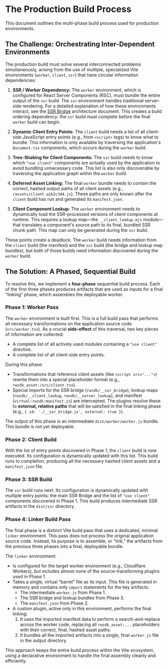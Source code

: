 # The Production Build Process

This document outlines the multi-phase build process used for production environments.

## The Challenge: Orchestrating Inter-Dependent Environments

The production build must solve several interconnected problems simultaneously, arising from the use of multiple, specialized Vite environments (`worker`, `client`, `ssr`) that have circular information dependencies:

1.  **SSR / Worker Dependency:** The `worker` environment, which is configured for React Server Components (RSC), must bundle the entire output of the `ssr` build. The `ssr` environment handles traditional server-side rendering. For a detailed explanation of how these environments interact, see the [SSR Bridge](./ssrBridge.md) architecture document. This creates a build ordering dependency: the `ssr` build must complete before the final `worker` build can begin.

2.  **Dynamic Client Entry Points:** The `client` build needs a list of all client-side JavaScript entry points (e.g., from `<script>` tags) to know what to bundle. This information is only available by traversing the application's `Document.tsx` components, which occurs during the `worker` build.

3.  **Tree-Shaking for Client Components:** The `ssr` build needs to know which `"use client"` components are actually used by the application to avoid bundling unnecessary code. This list is also only discoverable by traversing the application graph within the `worker` build.

4.  **Deferred Asset Linking:** The final `worker` bundle needs to contain the correct, hashed output paths of all client assets (e.g., `/assets/client.a1b2c3d4.js`). These paths are only known after the `client` build has run and generated its `manifest.json`.

5.  **Client Component Lookup:** The `worker` environment needs to dynamically load the SSR-processed versions of client components at runtime. This requires a lookup map—the `__client_lookup.mjs` module—that translates a component's source path to its final, bundled SSR chunk path. This map can only be generated during the `ssr` build.

These points create a deadlock. The `worker` build needs information from the `client` build (the manifest) and the `ssr` build (the bridge and lookup map bundles), but both of those builds need information discovered during the `worker` build.

## The Solution: A Phased, Sequential Build

To resolve this, we implement a **four-phase** sequential build process. Each of the first three phases produces artifacts that are used as inputs for a final "linking" phase, which assembles the deployable worker.

### Phase 1: Worker Pass

The `worker` environment is built first. This is a full build pass that performs all necessary transformations on the application source code (`src/worker.tsx`). As a crucial **side-effect** of this traversal, two key pieces of information are collected:
- A complete list of all actively used modules containing a `"use client"` directive.
- A complete list of all client-side entry points.

During this phase:
- Transformations that reference client assets (like `<script src="...">`) rewrite them into a special placeholder format (e.g., `rwsdk_asset:/src/client.tsx`).
- Special imports for the SSR bridge (`rwsdk/__ssr_bridge`), lookup maps (`rwsdk/__client_lookup`, `rwsdk/__server_lookup`), and manifest (`virtual:rwsdk:manifest.js`) are intercepted. The plugins resolve these to **external, relative paths** that will be satisfied in the final linking phase (e.g., `{ id: './__ssr_bridge.js', external: true }`).

The output of this phase is an intermediate `dist/worker/worker.js` bundle. This bundle is not yet deployable.

### Phase 2: Client Build

With the list of entry points discovered in Phase 1, the `client` build is now executed. Its configuration is dynamically updated with this list. This build runs to completion, producing all the necessary hashed client assets and a `manifest.json` file.

### Phase 3: SSR Build

The `ssr` build runs next. Its configuration is dynamically updated with multiple entry points: the main SSR Bridge and the list of `"use client"` components discovered in Phase 1. This build produces intermediate SSR artifacts in the `dist/ssr` directory.

### Phase 4: Linker Build Pass

The final phase is a distinct Vite build pass that uses a dedicated, minimal `linker` environment. This pass does not process the original application source code. Instead, its purpose is to assemble, or "link," the artifacts from the previous three phases into a final, deployable bundle.

The `linker` environment:
- Is configured for the target worker environment (e.g., Cloudflare Workers), but includes almost none of the source-transforming plugins used in Phase 1.
- Takes a single, virtual "barrel" file as its input. This file is generated in memory and contains only `import` statements for the key artifacts:
  - The intermediate `worker.js` from Phase 1.
  - The SSR bridge and lookup bundles from Phase 3.
  - The `manifest.json` from Phase 2.
- A custom plugin, active only in this environment, performs the final linking:
  1.  It uses the imported manifest data to perform a search-and-replace across the worker code, replacing all `rwsdk_asset:...` placeholders with their correct, final, hashed asset paths.
  2.  It bundles all the imported artifacts into a single, final `worker.js` file in the output directory.

This approach keeps the entire build process within the Vite ecosystem, using a declarative environment to handle the final assembly cleanly and efficiently.
